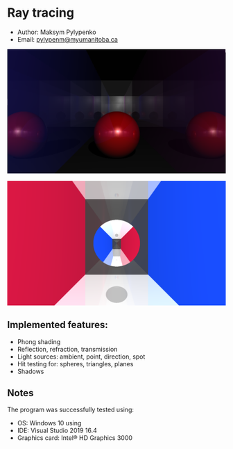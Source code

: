 # Ray tracing 
* Author: Maksym Pylypenko
* Email: pylypenm@myumanitoba.ca

![Image](https://github.com/MaksymPylypenko/Ray-Tracing/blob/master/rendered/a.png)

![Image](https://github.com/MaksymPylypenko/Ray-Tracing/blob/master/rendered/b.png)

## Implemented features:
* Phong shading
* Reflection, refraction, transmission
* Light sources: ambient, point, direction, spot
* Hit testing for: spheres, triangles, planes
* Shadows

## Notes
The program was successfully tested using:
* OS: Windows 10 using 
* IDE: Visual Studio 2019 16.4
* Graphics card: Intel® HD Graphics 3000
